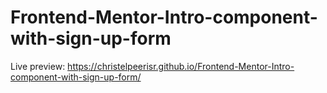 # Frontend-Mentor-Intro-component-with-sign-up-form
Live preview: https://christelpeerisr.github.io/Frontend-Mentor-Intro-component-with-sign-up-form/
